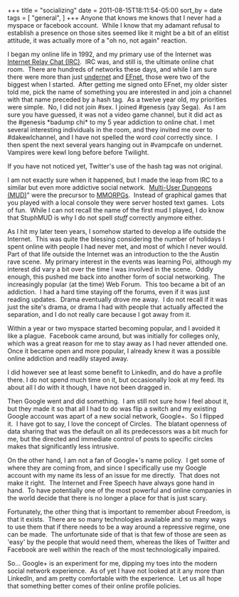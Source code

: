+++
title = "socializing"
date = 2011-08-15T18:11:54-05:00
sort_by = date
tags = [
  "general",
]
+++
Anyone that knows me knows that I never had a myspace or facebook account.  While I know that my adamant refusal to establish a presence on those sites seemed like it might be a bit of an elitist attitude, it was actually more of a "oh no, not again" reaction.

I began my online life in 1992, and my primary use of the Internet was [Internet Relay Chat (IRC)](http://en.wikipedia.org/wiki/IRC "Wikipedia page for IRC").  IRC was, and still is, the ultimate online chat room.  There are hundreds of networks these days, and while I am sure there were more than just [undernet](http://www.undernet.org/ "Undernet Chat Network") and [EFnet](http://www.efnet.org/ "Eris Free Network"), those were two of the biggest when I started.  After getting me signed onto EFnet, my older sister told me, pick the name of something you are interested in and join a channel with that name preceded by a hash tag.  As a twelve year old, my priorities were simple.  No, I did not join #sex. I joined #genesis (yay Sega).  As I am sure you have guessed, it was not a video game channel, but it did act as the #genesis \*badump chi\* to my 5 year addiction to online chat. I met several interesting individuals in the room, and they invited me over to #dakewlchannel, and I have not spelled the word _cool_ correctly since.  I then spent the next several years hanging out in #vampcafe on undernet.  Vampires were kewl long before before Twilight.

If you have not noticed yet, Twitter's use of the hash tag was not original.

I am not exactly sure when it happened, but I made the leap from IRC to a similar but even more addictive social network.  [Multi-User Dungeons (MUD)](http://en.wikipedia.org/wiki/MUD "Wikipedia page for MUD")" were the precursor to [MMORPGs](http://en.wikipedia.org/wiki/MMORPG "Wikipedia page for MMORPG").  Instead of graphical games that you played with a local console they were server hosted text games.  Lots of fun.  While I can not recall the name of the first mud I played, I do know that StuphMUD is why I do not spell _stuff_ correctly anymore either.

As I hit my later teen years, I somehow started to develop a life outside the Internet.  This was quite the blessing considering the number of holidays I spent online with people I had never met, and most of which I never would.  Part of that life outside the Internet was an introduction to the the Austin rave scene.  My primary interest in the events was learning Poi, although my interest did vary a bit over the time I was involved in the scene.  Oddly enough, this pushed me back into another form of social networking.  The increasingly popular (at the time) Web Forum.  This too became a bit of an addiction.  I had a hard time staying off the forums, even if it was just reading updates.  Drama eventually drove me away.  I do not recall if it was just the site's drama, or drama I had with people that actually affected the separation, and I do not really care because I got away from it.

Within a year or two myspace started becoming popular, and I avoided it like a plague.  Facebook came around, but was initially for colleges only, which was a great reason for me to stay away as I had never attended one.  Once it became open and more popular, I already knew it was a possible online addiction and readily stayed away.

I did however see at least some benefit to LinkedIn, and do have a profile there. I do not spend much time on it, but occasionally look at my feed. Its about all I do with it though, I have not been dragged in.

Then Google went and did something.  I am still not sure how I feel about it, but they made it so that all I had to do was flip a switch and my existing Google account was apart of a new social network, Google+.  So I flipped it.  I have got to say, I love the concept of Circles.  The blatant openness of data sharing that was the default on all its predecessors was a bit much for me, but the directed and immediate control of posts to specific circles makes that significantly less intrusive.

On the other hand, I am not a fan of Google+'s name policy.  I get some of where they are coming from, and since I specifically use my Google account with my name its less of an issue for me directly.  That does not make it right.  The Internet and Free Speech have always gone hand in hand.  To have potentially one of the most powerful and online companies in the world decide that there is no longer a place for that is just scary.

Fortunately, the other thing that is important to remember about Freedom, is that it exists.  There are so many technologies available and so many ways to use them that if there needs to be a way around a repressive regime, one can be made.  The unfortunate side of that is that few of those are seen as 'easy' by the people that would need them, whereas the likes of Twitter and Facebook are well within the reach of the most technologically impaired.

So... Google+ is an experiment for me, dipping my toes into the modern social network experience.  As of yet I have not looked at it any more than LinkedIn, and am pretty comfortable with the experience.  Let us all hope that something better comes of their online profile policies.

&nbsp;
